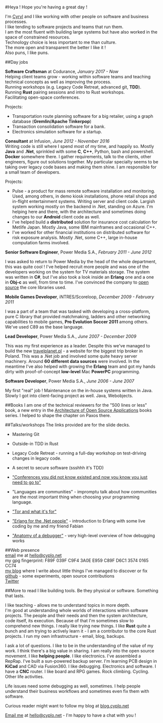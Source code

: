 #Heya !
Hope you're having a great day !  
  
I'm [Cyryl](mailto:hello@cyplo.net) and I like working with other people on software and business processes.  
I like tending to software projects and teams that run them.  
I am the most fluent with building large systems but have also worked in the space of constrained resources.  
Technology choice is less important to me than culture.  
The more open and transparent the better I like it !    
Also puns, I like puns.

##Day jobs

**Software Craftsman** at Codurance, *January 2017 - Now*  
Helping client teams grow - working within software teams and teaching technical concepts as well as improving the process.    
Running workshops (e.g. Legacy Code Retreat, advanced git, **TDD**).  
Running **Rust** pairing sessions and intro to Rust workshops.  
Facilitating open-space conferences.  

Projects:

* Transportation route planning software for a big retailer, using a graph database (**Gremlin/Apache Tinkerpop**)
* Transaction consolidation software for a bank.
* Electronics simulation software for a startup.

  
**Consultant** at Infusion, *June 2012 - November 2016*  
Writing code is still where I spend most of my time, and happily so. Mostly **Java** and **.Net**, sprinkled with some **C**, **C++**, Python, bash and powershell. **Docker** somewhere there. I gather requirements, talk to the clients, other engineers, figure out solutions together. My particular specialty seems to be taking over legacy code bases and making them shine. I am responsible for a small team of developers.

Projects:  

* Pulse - a product for mass remote software installation and monitoring. Used, among others, in demo kiosk installations, phone retail shops and in-flight entertainment systems. Writing server and client code. Largish system working mostly on the backend in .Net, standing on Azure. I'm helping here and there, with the architecture and sometimes doing changes to our **Android** client code as well.
* I've helped build a **distributed** solution for insurance cost calculation for Metlife Japan. Mostly Java, some IBM mainframes and occasional C++.
* I've worked for other financial institutions on distributed software for risk exposure analysis. Mostly .Net, some C++, large in-house computation farms involved.  


**Senior Software Engineer**, Power Media S.A., *February 2011 - June 2012*

I was asked to return to Power Media by the head of the whole department, this was quite cool ! I've helped recruit more people and was one of the developers working on the system for TV materials storage. The system was written in **C#**, but I've also took a look inside an **Erlang** one and a one in **Obj-c** as well, from time to time. I've convinced the company to [open source](https://github.com/powermedia/PowerMedia.Common) the core libraries used.  

  
**Mobile Games Developer**, iNTRES/Scoreloop, *December 2009 - February 2011*  

I was a part of a team that was tasked with developing a cross-platform, pure C library that provided matchmaking, ladders and other networking capabilities to mobile games, **Pro Evolution Soccer 2011** among others. We've used C89 as the base language.

**Lead Developer**, Power Media S.A., *June 2007 - December 2009*

This was my first experience as a leader. Despite this we've managed to build the new [travelplanet.pl](http://www.travelplanet.pl/) - a website for the biggest trip broker in Poland. This was a .Net job and involved some quite heavy server machinery. Around **60 different data sources** were involved. In the meantime I've also helped with growing the **Erlang** team and got my hands dirty with proof-of-concept **low-level** Mac **PowerPC** programming. 

**Software Developer**, Power Media S.A., *June 2006 - June 2007*

My first "real" job ! Maintenance on the in-house systems written in Java. Slowly I got into client-facing project as well. Java, Webobjects.

##Books
I am one of the technical reviewers for the "500 lines or less" book, a new entry in the [Architecture of Open Source Applications](http://aosabook.org/en/index.html) books series. I helped to shape the chapter on Paxos there.

##Talks/workshops
The links provided are for the slide decks.   

* Mastering Git

* Outside-in TDD in Rust

* Legacy Code Retreat - running a full-day workshop on test-driving changes in legacy code.

* A secret to secure software (ssshhh it's TDD)

* ["Conferences you did not know existed and now you know you just need to go to"](https://blog.cyplo.net/posts/2016/03/13/conferences.html) 

* "Languages are communities" - impromptu talk about how communities are the most important thing when choosing your programming language.

* ["Tor and what it's for"](https://github.com/cyplo/talks/tree/master/tor_for_beginners)

* ["Erlang for the .Net people"](https://github.com/erlang-wroclaw/erlang_tech_night) - introduction to Erlang with some live coding by me and my friend Fabian

* ["Anatomy of a debugger"](https://prezi.com/hzvnsznfkgwj/anatomy-of-the-debugger/)  - very high-level overview of how debugging works

##Web presence  
[email](mailto:hello@cyplo.net) me at hello@cyplo.net  
my gpg fingerprint: F89F 039F C9F4 3A0E E959 C89F D6C1 3574 0165 CC74  
[my blog](https://blog.cyplo.net) where I write about little things I've managed to discover or fix  
[github](https://github.com/cyplo) - some experiments, open source contributions  
[Twitter](https://twitter.com/cyplo)

##More to read
I like building tools. Be they physical or software. Something that lasts.  

I like teaching - allows me to understand topics in more depth.  
I'm good at understanding whole worlds of interactions within software projects. The people and their needs and then the system architecture, code itself, its execution. Because of that I'm sometimes slow to comprehend new things. I really like trying new things. I like **Rust** quite a bunch and am trying to actively learn it - I am a contributor to the core Rust projects. I run my own infrastructure - email, blog, backups.

I ask a lot of questions. I like to be in the understanding of the value of my work. I think there's a big value in sharing. I am really into the open source movement. I like **helping people**. I like electronics. I've assembled a RepRap. I've built a sun-powered backup server. I'm learning PCB design in **KiCad** and CAD via Fusion360. I like debugging. Electronics and software. I have a **CNC** router. I like board and RPG games. Rock climbing. Cycling. Other life activities.

Life issues need some debugging as well, sometimes. I help people understand their business workflows and sometimes even fix them with software.  

Curious reader might want to follow my blog at [blog.cyplo.net](https://blog.cyplo.net/)

[Email me](mailto:hello@cyplo.net) at hello@cyplo.net - I'm happy to have a chat with you !

